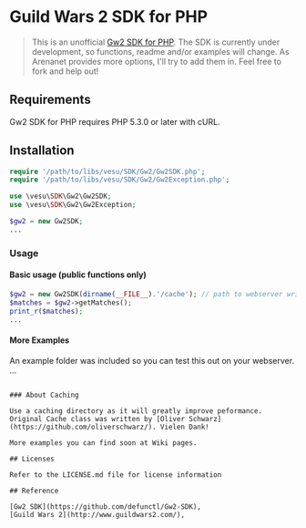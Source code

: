 # Guild Wars 2 SDK for PHP

> This is an unofficial [Gw2 SDK for PHP](https://github.com/jofner/Twitch-SDK).
The SDK is currently under development, so functions, readme and/or examples will
change. As Arenanet provides more options, I'll try to add them in. Feel free to 
fork and help out!

## Requirements

Gw2 SDK for PHP requires PHP 5.3.0 or later with cURL.

## Installation

```php
require '/path/to/libs/vesu/SDK/Gw2/Gw2SDK.php';
require '/path/to/libs/vesu/SDK/Gw2/Gw2Exception.php';

use \vesu\SDK\Gw2\Gw2SDK;
use \vesu\SDK\Gw2\Gw2Exception;

$gw2 = new Gw2SDK;
...
```

### Usage

#### Basic usage (public functions only)

```php
$gw2 = new Gw2SDK(dirname(__FILE__).'/cache'); // path to webserver writable folder
$matches = $gw2->getMatches();
print_r($matches);
...
```

#### More Examples

An example folder was included so you can test this out on your webserver.
...
```

### About Caching

Use a caching directory as it will greatly improve peformance. Original Cache class was written by [Oliver Schwarz](https://github.com/oliverschwarz/). Vielen Dank!

More examples you can find soon at Wiki pages.

## Licenses

Refer to the LICENSE.md file for license information

## Reference

[Gw2 SDK](https://github.com/defunctl/Gw2-SDK), 
[Guild Wars 2](http://www.guildwars2.com/), 